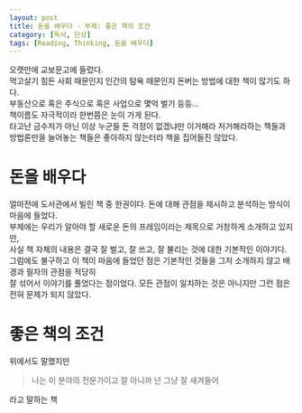 ```yaml
---
layout: post
title: 돈을 배우다 - 부제: 좋은 책의 조건
category: [독서, 단상]
tags: [Reading, Thinking, 돈을 배우다]
---
```


오랫만에 교보문고에 들렀다.  
먹고살기 힘든 사회 때문인지 인간의 탐욕 때문인지 돈버는 방법에 대한 책이 많기도 하다.  
부동산으로 혹은 주식으로 혹은 사업으로 몇억 벌기 등등...  
책이름도 자극적이라 한번쯤은 눈이 가게 된다.  
타고난 금수저가 아닌 이상 누군들 돈 걱정이 없겠냐만 이거해라 저거해라하는 책들과 방법론만을 늘어놓는 책들은 좋아하지 않는터라 책을 집어들진 않았다.  

# 돈을 배우다
얼마전에 도서관에서 빌린 책 중 한권이다. 돈에 대해 관점을 제시하고 분석하는 방식이 마음에 들었다.  
부제에는 우리가 알아야 할 새로운 돈의 프레임이라는 제목으로 거창하게 소개하고 있지만,  
사실 책 자체의 내용은 결국 잘 벌고, 잘 쓰고, 잘 불리는 것에 대한 기본적인 이야기다.  
그럼에도 불구하고 이 책이 마음에 들었던 점은 기본적인 것들을 그저 소개하지 않고 배경과 필자의 관점을 적당히  
잘 섞어서 이야기를 풀었다는 점이었다. 모든 관점이 일치하는 것은 아니지만 그런 점은 전혀 문제가 되지 않았다.

# 좋은 책의 조건

위에서도 말했지만
> 나는 이 분야의 전문가이고 잘 아니까 넌 그냥 잘 새겨들어  

라고 말하는 책
